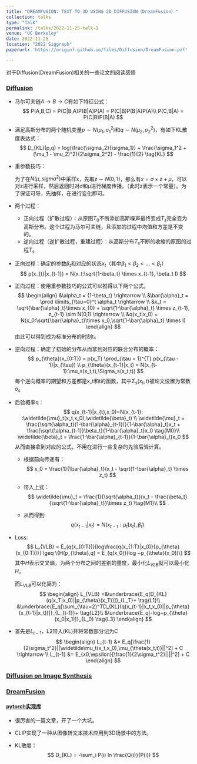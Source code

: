 ```yaml
---
title: "DREAMFUSION: TEXT-TO-3D USING 2D DIFFUSION（DreamFusion）"
collection: talks
type: "Talk"
permalink: /talks/2022-11-25-talk-1
venue: "UC Berkeley"
date: 2022-11-25
location: "2022 Siggraph"
paperurl: 'https://originf.github.io/files/Diffusion/DreamFusion.pdf'

---
```


对于Diffusion(DreamFusion)相关的一些论文的阅读感悟

### [<u>Diffusion</u>](https://originf.github.io/files/Diffusion/Diffusion.pdf)

- 马尔可夫链$A \rightarrow B \rightarrow C$有如下特征公式：
  $$
  P(A,B,C) = P(C|B,A)P(B|A)P(A)  = P(C|B)P(B|A)P(A)\\
  P(C,B|A) = P(C|B)P(B|A)
  $$

- 满足高斯分布的两个随机变量$p \sim N(\mu_1,\sigma_1^2)$和$q \sim N(\mu_2,\sigma_2^2)$，有如下KL散度表达式：
  $$
  D_{KL}(p,q) = log(\frac{\sigma_2}{\sigma_1}) + \frac{\sigma_1^2 + (\mu_1 - \mu_2)^2}{2\sigma_2^2} - \frac{1}{2} \tag{KL}
  $$

- 重参数技巧：

  为了在$N(\mu,sigma^2)$中采样x，先取$z \sim N(0,1)$，那么有$x = \sigma \times z + \mu$，可以对z进行采样，然后返回时对$\sigma$和$\mu$进行梯度传播。（此时z表示一个常量）。为了保证可导，先抽样，在进行变化即可。

- 两个过程：

  - 正向过程（扩散过程）：从原图$T_0$不断添加高斯噪声最终变成$T_s$完全变为高斯分布。这个过程为马尔可夫链，且添加的过程中均值和方差是不变的。
  - 逆向过程（逆扩散过程，重建过程）：从高斯分布$T_s$不断的收缩的原图的过程$T_s$

- 正向过程：确定的参数$\beta_t$和对应的状态$x_t$（其中$\beta_1 < \beta_2 < ... < \beta_t$）
  $$
  p(x_{t}|x_{t-1}) = N(x_t:\sqrt{1-\beta_t} \times x_{t-1}, \beta_t I)
  $$

- 正向过程：使用重参数技巧的公式可以推得以下两个公式。
  $$
  \begin{align}
  &\alpha_t = {1-\beta_t} \rightarrow \\
  &\bar{\alpha}_t = \prod \limits_{\tau=0}^t \alpha_t \rightarrow \\
  &x_t = \sqrt{\bar{\alpha}_t}\times x_{0} + \sqrt{1-\bar{\alpha}_t} \times z_{t-1},  z_{t-1} \sim N(0,1) \rightarrow \\
  &q(x_t|x_0) = N(x_0:\sqrt{\bar{\alpha}_t}\times x_0,\sqrt{1-\bar{\alpha}_t} \times I)
  \end{align}
  $$
  由此可以得到成为标准分布的时刻t。

- 逆向过程：确定了初始的分布从而拿到对应的联合分布的概率：
  $$
  p_{\theta}(x_{0:T}) = p(x_T) \prod_{\tau = 1}^{T} p(x_{\tau - 1}|x_{\tau}) \\
  p_{\theta}(x_{t-1}|x_t) = N(x_{t-1}:\mu_s(x_t,t),\Sigma_s(x_t,t))
  $$
  每个逆向概率的期望和方差都是x_t和t的函数，其中$\Sigma_s(x_t,t)$被论文设置为常数$\sigma_s$

- 后验概率q：
  $$
  q(x_{t-1}|x_{t},x_0)=N(x_{t-1}: :\widetilde{\mu}_t(x_t,x_0),\widetilde{\beta}_t) \\
  \widetilde{\mu}_t = \frac{\sqrt{\alpha_t}(1-\bar{\alpha}_{t-1})}{1-\bar{\alpha}_t}x_t + \frac{\sqrt{\alpha_{t-1}}\beta_t}{1-\bar{\alpha}_t}x_0 \tag{M0}\\
  \widetilde{\beta}_t = \frac{1-\bar{\alpha}_{t-1}}{1-\bar{\alpha}_t}x_0
  $$
  从而直接拿到对应的公式，不用在进行一些复杂的先验后验计算。

  - 根据前向传递有：
    $$
    x_0 = \frac{1}{\bar{\alpha}_t}(x_t - \sqrt{1-\bar{\alpha}_t} \times z_t)
    $$

  - 带入上式：
    $$
    \widetilde{\mu}_t = \frac{1}{\sqrt{\alpha_t}}(x_t - \frac{\beta_t}{\sqrt{1-\bar{\alpha}_t}}\times z_t) \tag{M1}\\ 
    $$

  - 从而得到:
    $$
    q(x_{t-1}|x_t)=N(x_{t-1}:\widetilde{\mu}_t(x_t),\widetilde{\beta}_t)
    $$

- Loss:
  $$
  L_{VLB} = E_{q(x_{0:T})}[log\frac{q(x_{1:T}|x_0)}{p_{\theta}(x_{0:T})}] \geq \{H(p_{\theta},q) = E_{q(x_0)}(log ~p_{\theta}(x_0))\}
  $$
  其中$H$表示交叉熵，为两个分布之间的差别的量度，最小化$L_{VLB}$就可以最小化$H$。

  而$L_{VLB}$可以化简为：
  $$
  \begin{align}
  L_{VLB} =&\underbrace{E_q[D_{KL}(q(x_T|x_0)||p_{\theta}(x_T))]}_{L_T}+ \tag{L1}\\ &\underbrace{E_q[\sum_{\tau=2}^TD_{KL}(q(x_{t-1}|x_t,x_0)||p_{\theta}(x_{t-1}|x_t))]}_{L_{t-1}}+ \tag{L2}\\ &\underbrace{E_q[-log~p_{\theta}(x_0|x_1)]}_{L_0} \tag{L3}
  \end{align}
  $$

- 首先是$L_{t-1}$，L2带入(KL)并将常数部分记为C
  $$
  \begin{align}
  L_{t-1} &= E_q[\frac{1}{2\sigma_t^2}||\widetilde\mu_t(x_t,x_0),\mu_{\theta(x_t,t)}||^2] + C \rightarrow \\
  L_{t-1} &= E_{x0,\epsilon}[\frac{1}{2\sigma_t^2}||||^2] + C
  \end{align}
  $$
  

### [<u>Diffusion on Image Synthesis</u>](https://originf.github.io/files/Diffusion/DiffusionImage.pdf)

### **[DreamFusion](https://originf.github.io/files/Diffusion/DreamFusion.pdf)**

#### 	[pytorch实现库](https://github.com/OriginF/stable-dreamfusion)

- 很厉害的一篇文章，开了一个大坑。

- CLIP实现了一种从图像转文本技术应用到3D场景中的方法。

- KL散度：
  $$
  D_{KL} = -\sum_i P(i) ln \frac{Q(i)}{P(i)}
  $$

